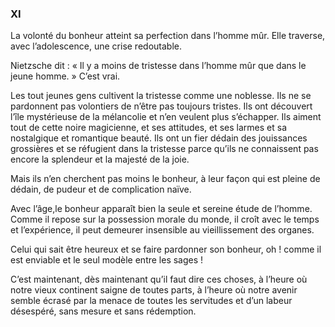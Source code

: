 ### XI

La volonté du bonheur atteint sa perfection dans l’homme mûr. Elle traverse, avec l’adolescence, une crise redoutable.

Nietzsche dit : « Il y a moins de tristesse dans l’homme mûr que dans le jeune homme. » C’est vrai.

Les tout jeunes gens cultivent la tristesse comme une noblesse. Ils ne se pardonnent pas volontiers de n’être pas toujours tristes. Ils ont découvert l’île mystérieuse de la mélancolie et n’en veulent plus s’échapper. Ils aiment tout de cette noire magicienne, et ses attitudes, et ses larmes et sa nostalgique et romantique beauté. Ils ont un fier dédain des jouissances grossières et se réfugient dans la tristesse parce qu’ils ne connaissent pas encore la splendeur et la majesté de la joie.

Mais ils n’en cherchent pas moins le bonheur, à leur façon qui est pleine de dédain, de pudeur et de complication naïve.

Avec l’âge,le bonheur apparaît bien la seule et sereine étude de l’homme. Comme il repose sur la possession morale du monde, il croît avec le temps et l’expérience, il peut demeurer insensible au vieillissement des organes.

Celui qui sait être heureux et se faire pardonner son bonheur, oh ! comme il est enviable et le seul modèle entre les sages !

C’est maintenant, dès maintenant qu’il faut dire ces choses, à l’heure où notre vieux continent saigne de toutes parts, à l’heure où notre avenir semble écrasé par la menace de toutes les servitudes et d’un labeur désespéré, sans mesure et sans rédemption.
